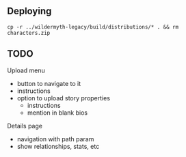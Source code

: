 

## Deploying
```
cp -r ../wildermyth-legacy/build/distributions/* . && rm characters.zip
```

## TODO

Upload menu
- button to navigate to it
- instructions
- option to upload story properties
  - instructions
  - mention in blank bios

Details page
- navigation with path param
- show relationships, stats, etc